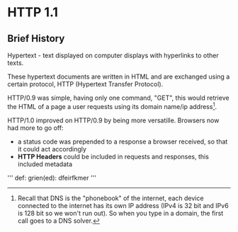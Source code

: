 # HTTP 1.1

## Brief History

Hypertext - text displayed on computer displays with hyperlinks to other texts.

These hypertext documents are written in HTML and are exchanged using a certain protocol, HTTP (Hypertext Transfer Protocol).

HTTP/0.9 was simple, having only one command, "GET", this would retrieve the HTML of a page a user requests using its domain name/ip address[^1].

HTTP/1.0 improved on HTTP/0.9 by being more versatille. Browsers now had more to go off:
- a status code was prepended to a response a browser received, so that it could act accordingly
- **HTTP Headers** could be included in requests and responses, this included metadata

'''
def: grien(ed):
  dfeirfkmer
'''





[^1]: Recall that DNS is the "phonebook" of the internet, each device connected to the internet has its own IP address (IPv4 is 32 bit and IPv6 is 128 bit so we won't run out). So when you type in a domain, the first call goes to a DNS solver.
